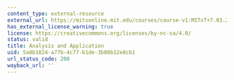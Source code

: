```yaml
---
content_type: external-resource
external_url: https://mitxonline.mit.edu/courses/course-v1:MITxT+7.03.2x/
has_external_license_warning: true
license: https://creativecommons.org/licenses/by-nc-sa/4.0/
status: valid
title: Analysis and Application
uid: 5a8b1824-a77b-4c77-b1de-3b80b12e8cb1
url_status_code: 200
wayback_url: ''
---
```

